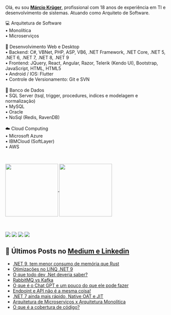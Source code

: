 Olá, eu sou <b>[Márcio Krüger](https://github.com/marciokgr)</b>, profissional com 18 anos de experiência em TI e desenvolvimento de sistemas. Atuando como Arquiteto de Software.

💻 Arquitetura de Software
<br/>
 • Monolítica
<br/>
 • Microserviços
<br/><br/>
📝 Desenvolvimento Web e Desktop
<br/>
 • Backend: C#, VBNet, PHP, ASP, VB6, .NET Framework, .NET Core, .NET 5, .NET 6, .NET 7, .NET 8, .NET 9
 <br/>
 • Frontend: JQuery, React, Angular, Razor, Telerik (Kendo UI), Bootstrap, JavaScript, HTML, HTML5
 <br/>
 • Android / IOS: Flutter
 <br/>
 • Controle de Versionamento: Git e SVN 
<br/><br/>
🎲 Banco de Dados
<br/>
 • SQL Server (tsql, trigger, procedures, indices e modelagem e normalização)
 <br/>
 • MySQL
 <br/>
 • Oracle
 <br/>
 • NoSql (Redis, RavenDB)
<br/><br/>
☁️ Cloud Computing
<br/>
 • Microsoft Azure
 <br/>
 • IBMCloud (SoftLayer)
 <br/>
 • AWS

<br/>
<p>
<a href="https://github.com/marciokgr/github-readme-stats">
    <img
      align="center"
      height="165"
      src="https://github-readme-stats.vercel.app/api?username=marciokgr&count_private=true&show_icons=true&custom_title=marciokgr%20Stats&hide=issues&theme=dracula"
    />
  </a>
<a href="https://github.com/marciokgr/github-readme-stats">
    <img
      align="center"
      height="165"
      src="https://github-readme-stats.vercel.app/api/top-langs/?username=marciokgr&layout=compact&theme=dracula&langs_count=8"
    />
</a>
</p>
<br/><br/>
<div>
  <a href="https://www.linkedin.com/in/marciokgr/" target="_blank"><img src="https://img.shields.io/badge/-LinkedIn-%230077B5?style=for-the-badge&logo=linkedin&logoColor=white" target="_blank"></a> 
<a href="https://www.instagram.com/marciokgr" target="_blank"><img src="https://img.shields.io/badge/-Instagram-%23E4405F?style=for-the-badge&logo=instagram&logoColor=white" target="_blank"></a> 
<a href="https://api.whatsapp.com/send?phone=55047999230489" target="_blank"><img src="https://img.shields.io/badge/-Whatsapp-Ibe25?style=for-the-badge&logo=whatsapp&logoColor=white" target="_blank"></a>
   <a href = "mailto:marcio.kgr@gmail.com?subject='Contato github'"><img src="https://img.shields.io/badge/-Email-%23333?style=for-the-badge&logo=gmail&logoColor=white" target="_blank"></a>
</div>

## 📕 Últimos Posts no [Medium e Linkedin]([(https://medium.com/@marcio.kgr/))
<!-- BLOG-POST-LIST:START -->
- [.NET 9, tem menor consumo de memória que Rust](https://medium.com/@marcio.kgr/net-9-tem-menor-consumo-de-mem%C3%B3ria-que-rust-7f10d46c257d)
- [Otimizações no LINQ .NET 9](https://medium.com/@marcio.kgr/otimiza%C3%A7%C3%B5es-no-linq-net-9-af00482c7f5f)
- [O que todo dev .Net deveria saber?](https://medium.com/@marcio.kgr/o-que-todo-dev-net-deveria-saber-8e3f344b7206)
- [RabbitMQ vs Kafka](https://medium.com/@marcio.kgr/rabbitmq-vs-kafka-c265456c97da)
- [O que é o Chat GPT e um pouco do que ele pode fazer](https://medium.com/@marcio.kgr/o-que-%C3%A9-o-chat-gpt-e-um-pouco-do-que-ele-pode-fazer-a4b07a47e364)
- [Endpoint e API não é a mesma coisa!](https://medium.com/@marcio.kgr/endpoint-e-api-n%C3%A3o-%C3%A9-a-mesma-coisa-d4d25cbf5ef0)
- [.NET 7 ainda mais rápido, Native OAT e JIT](https://medium.com/@marcio.kgr/net-7-ainda-mais-r%C3%A1pido-oat-e-jit-19b7dabf9a9c)
- [Arquitetura de Microserviços x Arquitetura Monolítica](https://medium.com/@marcio.kgr/arquitetura-de-microservi%C3%A7os-x-arquitetura-monol%C3%ADtica-6ac1008cba0f)
- [O que é a cobertura de código?](https://medium.com/@marcio.kgr/o-que-%C3%A9-a-cobertura-de-c%C3%B3digo-b0420857d30b)
<!-- BLOG-POST-LIST:END -->
